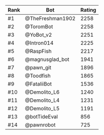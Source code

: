 Rank|Bot|Rating
---|---|---
#1|@TheFreshman1902|2258
#2|@ToromBot|2258
#3|@YoBot_v2|2251
#4|@Intron014|2225
#5|@RaspFish|2217
#6|@magnusglad_bot|1941
#7|@pawn_git|1896
#8|@Toodfish|1865
#9|@FataliiBot|1536
#10|@Demolito_L6|1240
#11|@Demolito_L4|1231
#12|@Demolito_L5|1191
#13|@botTideEval|856
#14|@pawnrobot|725

